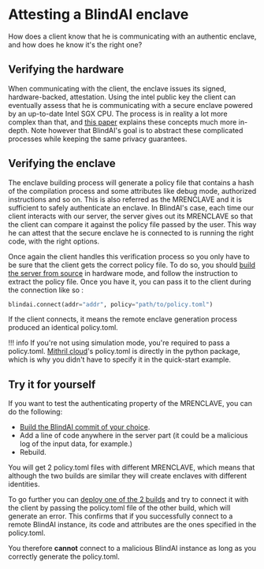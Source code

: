 # Attesting a BlindAI enclave

How does a client know that he is communicating with an authentic enclave, and how does he know it's the right one?

## Verifying the hardware

When communicating with the client, the enclave issues its signed, hardware-backed, attestation. Using the intel public key the client can eventually assess that he is communicating with a secure enclave powered by an up-to-date Intel SGX CPU. The process is in reality a lot more complex than that, and [this paper](https://eprint.iacr.org/2016/086.pdf) explains these concepts much more in-depth. Note however that BlindAI's goal is to abstract these complicated processes while keeping the same privacy guarantees.

## Verifying the enclave

The enclave building process will generate a policy file that contains a hash of the compilation process and some attributes like debug mode, authorized instructions and so on. This is also referred as the MRENCLAVE and it is sufficient to safely authenticate an enclave. In BlindAI's case, each time our client interacts with our server, the server gives out its MRENCLAVE so that the client can compare it against the policy file passed by the user. This way he can attest that the secure enclave he is connected to is running the right code, with the right options.

Once again the client handles this verification process so you only have to be sure that the client gets the correct policy file. To do so, you should [build the server from source](../advanced/build-from-sources/server.md) in hardware mode, and follow the instruction to extract the policy file. Once you have it, you can pass it to the client during the connection like so :

```py
blindai.connect(addr="addr", policy="path/to/policy.toml")
```

If the client connects, it means the remote enclave generation process produced an identical policy.toml.

!!! info
    If you're not using simulation mode, you're required to pass a policy.toml. [Mithril cloud](../mithril-cloud.md)'s policy.toml is directly in the python package, which is why you didn't have to specify it in the quick-start example.

## Try it for yourself

If you want to test the authenticating property of the MRENCLAVE, you can do the following:

- [Build the BlindAI commit of your choice](../advanced/build-from-sources/server.md).
- Add a line of code anywhere in the server part (it could be a malicious log of the input data, for example.)
- Rebuild.

You will get 2 policy.toml files with different MRENCLAVE, which means that although the two builds are similar they will create enclaves with different identities.

To go further you can [deploy one of the 2 builds](../deploy-on-premise.md) and try to connect it with the client by passing the policy.toml file of the other build, which will generate an error. This confirms that if you successfully connect to a remote BlindAI instance, its code and attributes are the ones specified in the policy.toml.

You therefore **cannot** connect to a malicious BlindAI instance as long as you correctly generate the policy.toml.